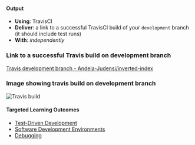 #### Output
- **Using**: TravisCI
- **Deliver**: a link to a successful TravisCI build of your `development` branch (it should include test runs)
- **With**: *independently*

### Link to a successful Travis build on development branch
[Travis development branch - Andela-Judensi/inverted-index](https://travis-ci.org/Andela-JUdensi/inverted-index/builds/216734995)

### Image showing travis build on development branch
![Travis build](https://github.com/andela/test-simulations-mgmt-repo/blob/bayo-kakashi-judensi/06-building-a-program-start-to-finish/setting-up-continuous-integration-(build-server)/output/travis-test-runs.png)

#### Targeted Learning Outcomes
- [Test-Driven Development](https://github.com/andela/learningmap/tree/master/Phase-C/Entry-level%20Developer/Curriculum/25%20-%20Test-Driven%20Development)
- [Software Development Environments](https://github.com/andela/learningmap/tree/master/Phase-C/Entry-level%20Developer/Curriculum/35%20-%20Software%20Development%20Environments)
- [Debugging](https://github.com/andela/learningmap/tree/master/Phase-C/Entry-level%20Developer/Curriculum/38%20-%20Debugging)